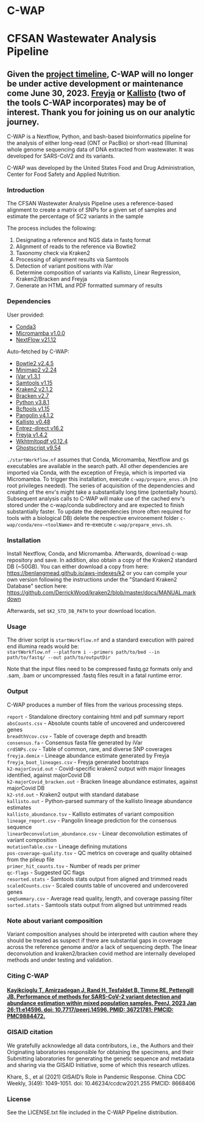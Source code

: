 # C-WAP

# CFSAN Wastewater Analysis Pipeline

## **Given the [project timeline](https://www.fda.gov/food/whole-genome-sequencing-wgs-program/wastewater-surveillance-sars-cov-2-variants), C-WAP will no longer be under active  development or maintenance come June 30, 2023. [Freyja](https://github.com/andersen-lab/Freyja) or [Kallisto](https://github.com/pachterlab/kallisto) (two of the tools C-WAP incorporates) may be of interest.  Thank you for joining us on our analytic journey.**

C-WAP is a Nextflow, Python, and bash-based bioinformatics pipeline for the analysis of either long-read (ONT or PacBio) or short-read (Illumina) whole genome sequencing
data of DNA extracted from wastewater. It was developed for SARS-CoV2 and its variants.

C-WAP was developed by the United States Food and Drug Administration, Center for Food Safety and Applied Nutrition.


### Introduction

The CFSAN Wastewater Analysis Pipeline uses a reference-based alignment to create a matrix of
SNPs for a given set of samples and estimate the percentage of SC2 variants in the sample 

The process includes the following:
1. Designating a reference and NGS data in fastq format
2. Alignment of reads to the reference via Bowtie2
3. Taxonomy check via Kraken2
4. Processing of alignment results via Samtools
5. Detection of variant positions with iVar
6. Determine composition of variants via Kallisto, Linear Regression, Kraken2/Bracken and Freyja
7. Generate an HTML and PDF formatted summary of results


### Dependencies

User provided:
* [Conda3](https://docs.conda.io/en/latest/miniconda.html)
* [Micromamba v1.0.0](https://github.com/mamba-org/micromamba-docker/releases/tag/v1.0.0)
* [NextFlow v21.12](https://github.com/nextflow-io/nextflow/releases/tag/v21.12.1-edge)

Auto-fetched by C-WAP:
* [Bowtie2 v2.4.5](http://bowtie-bio.sourceforge.net/bowtie2/manual.shtml)
* [Minimap2 v2.24](https://github.com/lh3/minimap2)
* [iVar v1.3.1](https://github.com/andersen-lab/ivar)
* [Samtools v1.15](https://github.com/samtools/)
* [Kraken2 v2.1.2 ](https://github.com/DerrickWood/kraken2)
* [Bracken v2.7](https://github.com/jenniferlu717/Bracken)
* [Python v3.8.1](https://www.python.org/)
* [Bcftools v1.15](https://github.com/samtools/bcftools)
* [Pangolin v4.1.2](https://github.com/cov-lineages/pangolin)
* [Kallisto v0.48](https://github.com/pachterlab/kallisto)
* [Entrez-direct v16.2](https://www.ncbi.nlm.nih.gov/books/NBK179288/)
* [Freyja v1.4.2](https://github.com/andersen-lab/Freyja)
* [Wkhtmltopdf v0.12.4](https://github.com/wkhtmltopdf)
* [Ghostscript v9.54](https://www.ghostscript.com)

`./startWorkflow.nf` assumes that Conda, Micromamba, Nextflow and gs executables are available in the search path. All other dependencies are imported via Conda, with the exception of Freyja, which is imported via Micromamba. To trigger this installation, execute `c-wap/prepare_envs.sh` (no root privileges needed). The series of acquisition of the dependencies and creating of the env's might take a substantially long time (potentially hours). Subsequent analysis calls to C-WAP will make use of the cached env's stored under the c-wap/conda subdirectory and are expected to finish substantially faster. To update the dependencies (more often required for tools with a biological DB) delete the respective environement folder `c-wap/conda/env-<toolName>` and re-execute `c-wap/prepare_envs.sh`.


### Installation

Install Nextflow, Conda, and Micromamba. Afterwards, download c-wap repository and save. In addition, also obtain a copy of the Kraken2 standard DB (~50GB). You can either download a copy from here: https://benlangmead.github.io/aws-indexes/k2 or you can compile your own version following the instructions under the "Standard Kraken2 Database" section here: https://github.com/DerrickWood/kraken2/blob/master/docs/MANUAL.markdown

Afterwards, set `$K2_STD_DB_PATH` to your download location.


### Usage 

The driver script is `startWorkflow.nf` and a standard execution with paired end illumina reads would be:  
`startWorkflow.nf --platform i --primers path/to/bed --in path/to/fastq/ --out path/to/outputDir`

Note that the input files need to be compressed fastq.gz formats only and .sam, .bam or uncompressed .fastq files result in a fatal runtime error.


### Output

C-WAP produces a number of files from the various processing steps.  

`report` - Standalone directory containing html and pdf summary report  
`absCounts.csv` - Absolute counts table of uncovered and undercovered genes  
`breadthVcov.csv` - Table of coverage depth and breadth  
`consensus.fa` - Consensus fasta file generated by iVar  
`crdSNPs.csv` - Table of common, rare, and diverse SNP coverages  
`freyja.demix` - Lineage abundance estimate generated by Freyja  
`freyja_boot_lineages.csv` - Freyja generated bootstraps  
`k2-majorCovid.out` - Covid-specific kraken2 output with major lineages identified, against majorCovid DB  
`k2-majorCovid_bracken.out` - Bracken lineage abundance estimates, against majorCovid DB  
`k2-std.out` - Kraken2 output with standard database  
`kallisto.out` - Python-parsed summary of the kallisto lineage abundance estimates  
`kallisto_abundance.tsv` - Kallisto estimates of variant composition  
`lineage_report.csv` - Pangolin lineage prediction for the consensus sequence  
`linearDeconvolution_abundance.csv` - Linear deconvolution estimates of variant composition  
`mutationTable.csv` - Lineage defining mutations  
`pos-coverage-quality.tsv` - QC metrics on coverage and quality obtained from the pileup file  
`primer_hit_counts.tsv` - Number of reads per primer  
`qc-flags` - Suggested QC flags  
`resorted.stats` - Samtools stats output from aligned and trimmed reads  
`scaledCounts.csv` - Scaled counts table of uncovered and undercovered genes  
`seqSummary.csv` - Average read quality, length, and coverage passing filter  
`sorted.stats` - Samtools stats output from aligned but untrimmed reads  


### Note about variant composition

Variant composition analyses should be interpreted with caution where they should be treated as suspect if there are substantial gaps in coverage across the reference genome and/or a lack of sequencing depth.  The linear deconvolution and kraken2/bracken covid method are internally developed methods and under testing and validation.  


### Citing C-WAP

#### [Kayikcioglu T, Amirzadegan J, Rand H, Tesfaldet B, Timme RE, Pettengill JB. Performance of methods for SARS-CoV-2 variant detection and abundance estimation within mixed population samples. PeerJ. 2023 Jan 26;11:e14596. doi: 10.7717/peerj.14596. PMID: 36721781; PMCID: PMC9884472.](https://pubmed.ncbi.nlm.nih.gov/36721781/)


### GISAID citation

We gratefully acknowledge all data contributors, i.e., the Authors and their Originating laboratories responsible for obtaining the specimens, and their Submitting laboratories for generating the genetic sequence and metadata and sharing via the GISAID Initiative, some of which this research utlizes.

Khare, S., et al (2021) GISAID’s Role in Pandemic Response. China CDC Weekly, 3(49): 1049-1051. doi: 10.46234/ccdcw2021.255 PMCID: 8668406

### License

See the LICENSE.txt file included in the C-WAP Pipeline distribution.
